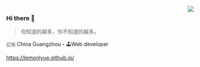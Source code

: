<img align="right" src="https://github-readme-stats.vercel.app/api?username=overtrue&show_icons=true&icon_color=805AD5&text_color=718096&bg_color=ffffff&hide_title=true" />

### Hi there 👋

> 你知道的越多，你不知道的越多。

🇨🇳 China Guangzhou・🕹Web developer

https://lemonlyue.github.io/


<!--
**lemonlyue/lemonlyue** is a ✨ _special_ ✨ repository because its `README.md` (this file) appears on your GitHub profile.

Here are some ideas to get you started:

- 🔭 I’m currently working on ...
- 🌱 I’m currently learning ...
- 👯 I’m looking to collaborate on ...
- 🤔 I’m looking for help with ...
- 💬 Ask me about ...
- 📫 How to reach me: ...
- 😄 Pronouns: ...
- ⚡ Fun fact: ...
-->
